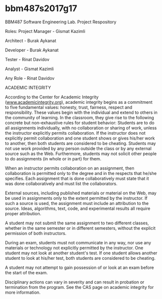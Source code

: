 # bbm487s2017g17
BBM487 Software Engineering Lab. Project Respository

Roles:
Project Manager - Gismat Kazimli

Architect - Burak Aykanat

Developer - Burak Aykanat

Tester - Rinat Davidov

Analyst - Gismat Kazimli

Any Role - Rinat Davidov

ACADEMIC INTEGRITY

According to the Center for Academic Integrity (www.academicintegrity.org), academic integrity begins as a commitment to five fundamental values: honesty, trust, fairness, respect and responsibility. These values begin with the individual and extend to others in the community of learning. In the classroom, they give rise to the following concrete but non-exhaustive rules for student behavior:
Students are to do all assignments individually, with no collaboration or sharing of work, unless the instructor explicitly permits collaboration. If the instructor does not explicitly permit collaboration and one student shows or gives his/her work to another, then both students are considered to be cheating. Students may not use work provided by any person outside the class or by any external source such as the Web. Furthermore, students may not solicit other people to do assignments (in whole or in part) for them.

When an instructor permits collaboration on an assignment, then collaboration is permitted only to the degree and in the respects that he/she specifies. Each assignment that is done collaboratively must state that it was done collaboratively and must list the collaborators.

External sources, including published materials or material on the Web, may be used in assignments only to the extent permitted by the instructor. If such a source is used, the assignment must include an attribution to the source. Ideas, algorithms, text, code, and experimental results all require proper attribution.

A student may not submit the same assignment to two different classes, whether in the same semester or in different semesters, without the explicit permission of both instructors.

During an exam, students must not communicate in any way, nor use any materials or technology not explicitly permitted by the instructor. One student may not look at another student's test. If one student allows another student to look at his/her test, both students are considered to be cheating.

A student may not attempt to gain possession of or look at an exam before the start of the exam.

Disciplinary actions can vary in severity and can result in probation or termination from the program. See the CAS page on academic integrity for more information.
